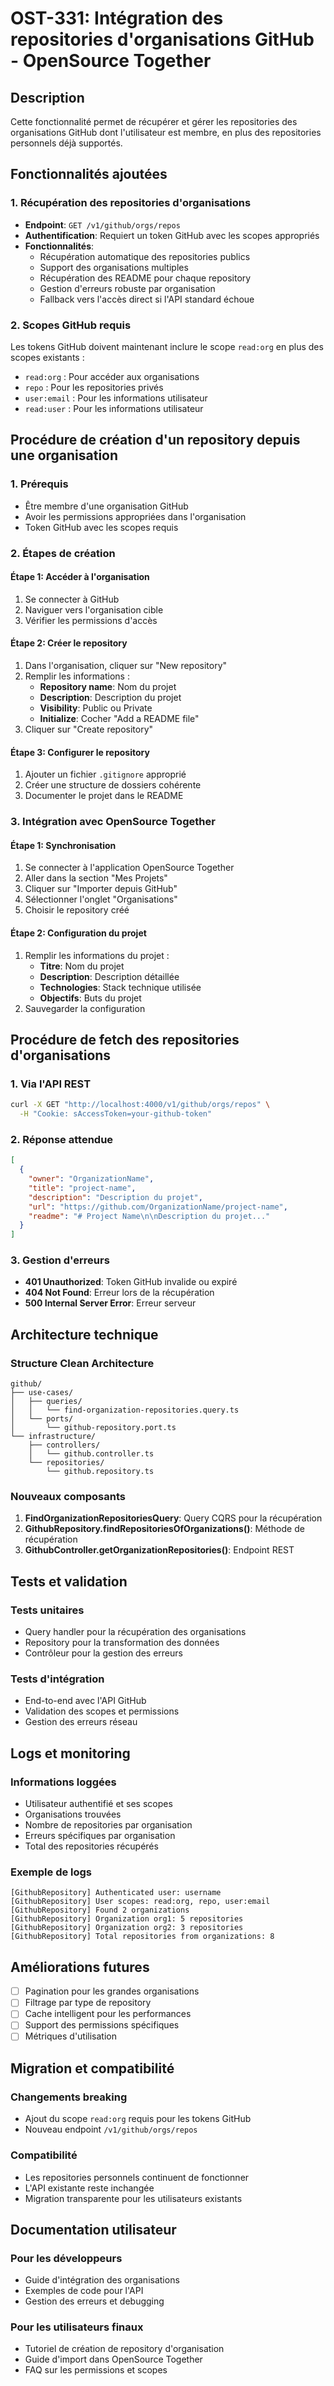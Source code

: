# OST-331: Intégration des repositories d'organisations GitHub - OpenSource Together

## Description

Cette fonctionnalité permet de récupérer et gérer les repositories des organisations GitHub dont l'utilisateur est membre, en plus des repositories personnels déjà supportés.

## Fonctionnalités ajoutées

### 1. Récupération des repositories d'organisations

- **Endpoint**: `GET /v1/github/orgs/repos`
- **Authentification**: Requiert un token GitHub avec les scopes appropriés
- **Fonctionnalités**:
  - Récupération automatique des repositories publics
  - Support des organisations multiples
  - Récupération des README pour chaque repository
  - Gestion d'erreurs robuste par organisation
  - Fallback vers l'accès direct si l'API standard échoue

### 2. Scopes GitHub requis

Les tokens GitHub doivent maintenant inclure le scope `read:org` en plus des scopes existants :

- `read:org` : Pour accéder aux organisations
- `repo` : Pour les repositories privés
- `user:email` : Pour les informations utilisateur
- `read:user` : Pour les informations utilisateur

## Procédure de création d'un repository depuis une organisation

### 1. Prérequis

- Être membre d'une organisation GitHub
- Avoir les permissions appropriées dans l'organisation
- Token GitHub avec les scopes requis

### 2. Étapes de création

#### Étape 1: Accéder à l'organisation

1. Se connecter à GitHub
2. Naviguer vers l'organisation cible
3. Vérifier les permissions d'accès

#### Étape 2: Créer le repository

1. Dans l'organisation, cliquer sur "New repository"
2. Remplir les informations :
   - **Repository name**: Nom du projet
   - **Description**: Description du projet
   - **Visibility**: Public ou Private
   - **Initialize**: Cocher "Add a README file"
3. Cliquer sur "Create repository"

#### Étape 3: Configurer le repository

1. Ajouter un fichier `.gitignore` approprié
2. Créer une structure de dossiers cohérente
3. Documenter le projet dans le README

### 3. Intégration avec OpenSource Together

#### Étape 1: Synchronisation

1. Se connecter à l'application OpenSource Together
2. Aller dans la section "Mes Projets"
3. Cliquer sur "Importer depuis GitHub"
4. Sélectionner l'onglet "Organisations"
5. Choisir le repository créé

#### Étape 2: Configuration du projet

1. Remplir les informations du projet :
   - **Titre**: Nom du projet
   - **Description**: Description détaillée
   - **Technologies**: Stack technique utilisée
   - **Objectifs**: Buts du projet
2. Sauvegarder la configuration

## Procédure de fetch des repositories d'organisations

### 1. Via l'API REST

```bash
curl -X GET "http://localhost:4000/v1/github/orgs/repos" \
  -H "Cookie: sAccessToken=your-github-token"
```

### 2. Réponse attendue

```json
[
  {
    "owner": "OrganizationName",
    "title": "project-name",
    "description": "Description du projet",
    "url": "https://github.com/OrganizationName/project-name",
    "readme": "# Project Name\n\nDescription du projet..."
  }
]
```

### 3. Gestion d'erreurs

- **401 Unauthorized**: Token GitHub invalide ou expiré
- **404 Not Found**: Erreur lors de la récupération
- **500 Internal Server Error**: Erreur serveur

## Architecture technique

### Structure Clean Architecture

```
github/
├── use-cases/
│   ├── queries/
│   │   └── find-organization-repositories.query.ts
│   └── ports/
│       └── github-repository.port.ts
└── infrastructure/
    ├── controllers/
    │   └── github.controller.ts
    └── repositories/
        └── github.repository.ts
```

### Nouveaux composants

1. **FindOrganizationRepositoriesQuery**: Query CQRS pour la récupération
2. **GithubRepository.findRepositoriesOfOrganizations()**: Méthode de récupération
3. **GithubController.getOrganizationRepositories()**: Endpoint REST

## Tests et validation

### Tests unitaires

- Query handler pour la récupération des organisations
- Repository pour la transformation des données
- Contrôleur pour la gestion des erreurs

### Tests d'intégration

- End-to-end avec l'API GitHub
- Validation des scopes et permissions
- Gestion des erreurs réseau

## Logs et monitoring

### Informations loggées

- Utilisateur authentifié et ses scopes
- Organisations trouvées
- Nombre de repositories par organisation
- Erreurs spécifiques par organisation
- Total des repositories récupérés

### Exemple de logs

```
[GithubRepository] Authenticated user: username
[GithubRepository] User scopes: read:org, repo, user:email
[GithubRepository] Found 2 organizations
[GithubRepository] Organization org1: 5 repositories
[GithubRepository] Organization org2: 3 repositories
[GithubRepository] Total repositories from organizations: 8
```

## Améliorations futures

- [ ] Pagination pour les grandes organisations
- [ ] Filtrage par type de repository
- [ ] Cache intelligent pour les performances
- [ ] Support des permissions spécifiques
- [ ] Métriques d'utilisation

## Migration et compatibilité

### Changements breaking

- Ajout du scope `read:org` requis pour les tokens GitHub
- Nouveau endpoint `/v1/github/orgs/repos`

### Compatibilité

- Les repositories personnels continuent de fonctionner
- L'API existante reste inchangée
- Migration transparente pour les utilisateurs existants

## Documentation utilisateur

### Pour les développeurs

- Guide d'intégration des organisations
- Exemples de code pour l'API
- Gestion des erreurs et debugging

### Pour les utilisateurs finaux

- Tutoriel de création de repository d'organisation
- Guide d'import dans OpenSource Together
- FAQ sur les permissions et scopes
